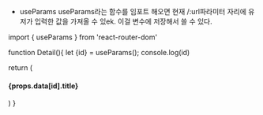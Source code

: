 * useParams
useParams라는 함수를 임포트 해오면 현재 /:url파라미터 자리에 유저가 입력한 값을 가져올 수 있ek. 이걸 변수에 저장해서 쓸 수 있다.

import { useParams } from 'react-router-dom'

function Detail(){
  let {id} = useParams();
  console.log(id)
  
  return (
    <div className="container">
        <h4>{props.data[id].title}</h4>
    </div>
  )
}